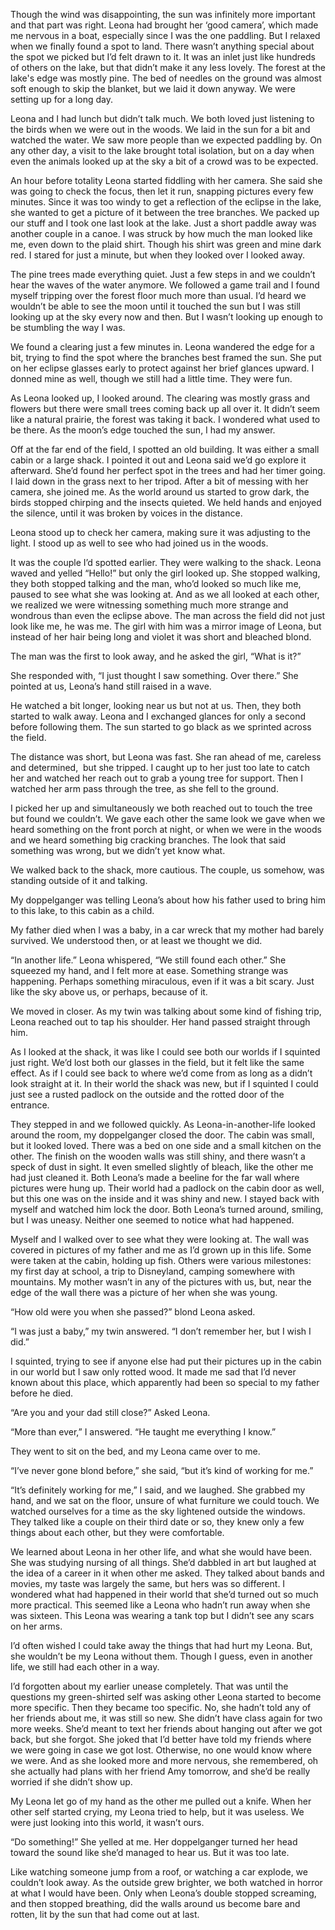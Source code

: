 Though the wind was disappointing, the sun was infinitely more important and that part was right. Leona had brought her ‘good camera’, which made me nervous in a boat, especially since I was the one paddling. But I relaxed when we finally found a spot to land. There wasn’t anything special about the spot we picked but I’d felt drawn to it. It was an inlet just like hundreds of others on the lake, but that didn’t make it any less lovely. The forest at the lake's edge was mostly pine. The bed of needles on the ground was almost soft enough to skip the blanket, but we laid it down anyway. We were setting up for a long day.

Leona and I had lunch but didn’t talk much. We both loved just listening to the birds when we were out in the woods. We laid in the sun for a bit and watched the water. We saw more people than we expected paddling by. On any other day, a visit to the lake brought total isolation, but on a day when even the animals looked up at the sky a bit of a crowd was to be expected. 

An hour before totality Leona started fiddling with her camera. She said she was going to check the focus, then let it run, snapping pictures every few minutes. Since it was too windy to get a reflection of the eclipse in the lake, she wanted to get a picture of it between the tree branches. We packed up our stuff and I took one last look at the lake. Just a short paddle away was another couple in a canoe. I was struck by how much the man looked like me, even down to the plaid shirt. Though his shirt was green and mine dark red. I stared for just a minute, but when they looked over I looked away. 

The pine trees made everything quiet. Just a few steps in and we couldn’t hear the waves of the water anymore. We followed a game trail and I found myself tripping over the forest floor much more than usual. I’d heard we wouldn’t be able to see the moon until it touched the sun but I was still looking up at the sky every now and then. But I wasn’t looking up enough to be stumbling the way I was. 

We found a clearing just a few minutes in. Leona wandered the edge for a bit, trying to find the spot where the branches best framed the sun. She put on her eclipse glasses early to protect against her brief glances upward. I donned mine as well, though we still had a little time. They were fun. 

As Leona looked up, I looked around. The clearing was mostly grass and flowers but there were small trees coming back up all over it. It didn’t seem like a natural prairie, the forest was taking it back. I wondered what used to be there. As the moon’s edge touched the sun, I had my answer. 

Off at the far end of the field, I spotted an old building. It was either a small cabin or a large shack. I pointed it out and Leona said we’d go explore it afterward. She’d found her perfect spot in the trees and had her timer going. I laid down in the grass next to her tripod. After a bit of messing with her camera, she joined me. As the world around us started to grow dark, the birds stopped chirping and the insects quieted. We held hands and enjoyed the silence, until it was broken by voices in the distance. 

Leona stood up to check her camera, making sure it was adjusting to the light. I stood up as well to see who had joined us in the woods. 

It was the couple I’d spotted earlier. They were walking to the shack. Leona waved and yelled “Hello!” but only the girl looked up. She stopped walking, they both stopped talking and the man, who’d looked so much like me, paused to see what she was looking at. And as we all looked at each other, we realized we were witnessing something much more strange and wondrous than even the eclipse above. The man across the field did not just look like me, he was me. The girl with him was a mirror image of Leona, but instead of her hair being long and violet it was short and bleached blond. 

The man was the first to look away, and he asked the girl, “What is it?”

She responded with, “I just thought I saw something. Over there.” She pointed at us, Leona’s hand still raised in a wave. 

He watched a bit longer, looking near us but not at us. Then, they both started to walk away. Leona and I exchanged glances for only a second before following them. The sun started to go black as we sprinted across the field. 

The distance was short, but Leona was fast. She ran ahead of me, careless and determined,  but she tripped. I caught up to her just too late to catch her and watched her reach out to grab a young tree for support. Then I watched her arm pass through the tree, as she fell to the ground. 

I picked her up and simultaneously we both reached out to touch the tree but found we couldn’t. We gave each other the same look we gave when we heard something on the front porch at night, or when we were in the woods and we heard something big cracking branches. The look that said something was wrong, but we didn’t yet know what. 

We walked back to the shack, more cautious. The couple, us somehow, was standing outside of it and talking. 

My doppelganger was telling Leona’s about how his father used to bring him to this lake, to this cabin as a child. 

My father died when I was a baby, in a car wreck that my mother had barely survived. We understood then, or at least we thought we did. 

“In another life.” Leona whispered, “We still found each other.” She squeezed my hand, and I felt more at ease. Something strange was happening. Perhaps something miraculous, even if it was a bit scary. Just like the sky above us, or perhaps, because of it. 

We moved in closer. As my twin was talking about some kind of fishing trip, Leona reached out to tap his shoulder. Her hand passed straight through him. 

As I looked at the shack, it was like I could see both our worlds if I squinted just right. We’d lost both our glasses in the field, but it felt like the same effect. As if I could see back to where we’d come from as long as a didn’t look straight at it. In their world the shack was new, but if I squinted I could just see a rusted padlock on the outside and the rotted door of the entrance. 

They stepped in and we followed quickly. As Leona-in-another-life looked around the room, my doppelganger closed the door. The cabin was small, but it looked loved. There was a bed on one side and a small kitchen on the other. The finish on the wooden walls was still shiny, and there wasn’t a speck of dust in sight. It even smelled slightly of bleach, like the other me had just cleaned it. Both Leona’s made a beeline for the far wall where pictures were hung up. Their world had a padlock on the cabin door as well, but this one was on the inside and it was shiny and new. I stayed back with myself and watched him lock the door. Both Leona’s turned around, smiling, but I was uneasy. Neither one seemed to notice what had happened. 

Myself and I walked over to see what they were looking at. The wall was covered in pictures of my father and me as I’d grown up in this life. Some were taken at the cabin, holding up fish. Others were various milestones: my first day at school, a trip to Disneyland, camping somewhere with mountains. My mother wasn’t in any of the pictures with us, but, near the edge of the wall there was a picture of her when she was young. 

“How old were you when she passed?” blond Leona asked.

“I was just a baby,” my twin answered. “I don’t remember her, but I wish I did.”

I squinted, trying to see if anyone else had put their pictures up in the cabin in our world but I saw only rotted wood. It made me sad that I’d never known about this place, which apparently had been so special to my father before he died. 

“Are you and your dad still close?” Asked Leona.

“More than ever,” I answered. “He taught me everything I know.”

They went to sit on the bed, and my Leona came over to me. 

“I’ve never gone blond before,” she said, “but it’s kind of working for me.” 

“It’s definitely working for me,” I said, and we laughed. She grabbed my hand, and we sat on the floor, unsure of what furniture we could touch. We watched ourselves for a time as the sky lightened outside the windows. They talked like a couple on their third date or so, they knew only a few things about each other, but they were comfortable. 

We learned about Leona in her other life, and what she would have been. She was studying nursing of all things. She’d dabbled in art but laughed at the idea of a career in it when other me asked. They talked about bands and movies, my taste was largely the same, but hers was so different. I wondered what had happened in their world that she’d turned out so much more practical. This seemed like a Leona who hadn’t run away when she was sixteen. This Leona was wearing a tank top but I didn’t see any scars on her arms. 

I’d often wished I could take away the things that had hurt my Leona. But, she wouldn’t be my Leona without them. Though I guess, even in another life, we still had each other in a way.  

I’d forgotten about my earlier unease completely. That was until the questions my green-shirted self was asking other Leona started to become more specific. Then they became too specific. No, she hadn’t told any of her friends about me, it was still so new. She didn’t have class again for two more weeks. She’d meant to text her friends about hanging out after we got back, but she forgot. She joked that I’d better have told my friends where we were going in case we got lost. Otherwise, no one would know where we were. And as she looked more and more nervous, she remembered, oh she actually had plans with her friend Amy tomorrow, and she’d be really worried if she didn’t show up. 

My Leona let go of my hand as the other me pulled out a knife. When her other self started crying, my Leona tried to help, but it was useless. We were just looking into this world, it wasn’t ours. 

“Do something!” She yelled at me. Her doppelganger turned her head toward the sound like she’d managed to hear us. But it was too late. 

Like watching someone jump from a roof, or watching a car explode, we couldn’t look away. As the outside grew brighter, we both watched in horror at what I would have been. Only when Leona’s double stopped screaming, and then stopped breathing, did the walls around us become bare and rotten, lit by the sun that had come out at last.